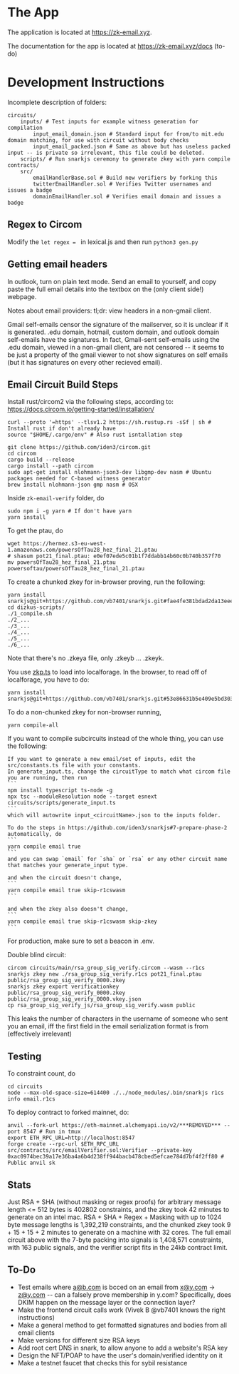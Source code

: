 # The App

The application is located at https://zk-email.xyz.

The documentation for the app is located at https://zk-email.xyz/docs (to-do)

# Development Instructions

Incomplete description of folders:

```
circuits/
    inputs/ # Test inputs for example witness generation for compilation
        input_email_domain.json # Standard input for from/to mit.edu domain matching, for use with circuit without body checks
        input_email_packed.json # Same as above but has useless packed input -- is private so irrelevant, this file could be deleted.
    scripts/ # Run snarkjs ceremony to generate zkey with yarn compile
contracts/
    src/
        emailHandlerBase.sol # Build new verifiers by forking this
        twitterEmailHandler.sol # Verifies Twitter usernames and issues a badge
        domainEmailHandler.sol # Verifies email domain and issues a badge
```

## Regex to Circom

Modify the `let regex = ` in lexical.js and then run `python3 gen.py`

## Getting email headers

In outlook, turn on plain text mode. Send an email to yourself, and copy paste the full email details into the textbox on the (only client side!) webpage.

Notes about email providers: tl;dr: view headers in a non-gmail client.

Gmail self-emails censor the signature of the mailserver, so it is unclear if it is generated. .edu domain, hotmail, custom domain, and outlook domain self-emails have the signatures. In fact, Gmail-sent self-emails using the .edu domain, viewed in a non-gmail client, are not censored -- it seems to be just a property of the gmail viewer to not show signatures on self emails (but it has signatures on every other recieved email).

## Email Circuit Build Steps

Install rust/circom2 via the following steps, according to: https://docs.circom.io/getting-started/installation/

```
curl --proto '=https' --tlsv1.2 https://sh.rustup.rs -sSf | sh # Install rust if don't already have
source "$HOME/.cargo/env" # Also rust isntallation step

git clone https://github.com/iden3/circom.git
cd circom
cargo build --release
cargo install --path circom
sudo apt-get install nlohmann-json3-dev libgmp-dev nasm # Ubuntu packages needed for C-based witness generator
brew install nlohmann-json gmp nasm # OSX
```

Inside `zk-email-verify` folder, do

```
sudo npm i -g yarn # If don't have yarn
yarn install
```

To get the ptau, do

```
wget https://hermez.s3-eu-west-1.amazonaws.com/powersOfTau28_hez_final_21.ptau
# shasum pot21_final.ptau: e0ef07ede5c01b1f7ddabb14b60c0b740b357f70
mv powersOfTau28_hez_final_21.ptau powersoftau/powersOfTau28_hez_final_21.ptau
```

To create a chunked zkey for in-browser proving, run the following:

```
yarn install snarkjs@git+https://github.com/vb7401/snarkjs.git#fae4fe381bdad2da13eee71010dfe477fc694ac1
cd dizkus-scripts/
./1_compile.sh
./2_...
./3_...
./4_...
./5_...
./6_...
```

Note that there's no .zkeya file, only .zkeyb ... .zkeyk.

You use [zkp.ts](https://github.com/personaelabs/heyanon/blob/main/lib/zkp.ts) to load into localforage. In the browser, to read off of localforage, you have to do:

```
yarn install snarkjs@git+https://github.com/vb7401/snarkjs.git#53e86631b5e409e5bd30300611b495ca469503bc
```

To do a non-chunked zkey for non-browser running,

```
yarn compile-all
```

If you want to compile subcircuits instead of the whole thing, you can use the following:

    If you want to generate a new email/set of inputs, edit the src/constants.ts file with your constants.
    In generate_input.ts, change the circuitType to match what circom file you are running, then run
    ```
    npm install typescript ts-node -g
    npx tsc --moduleResolution node --target esnext circuits/scripts/generate_input.ts
    ```
    which will autowrite input_<circuitName>.json to the inputs folder.

    To do the steps in https://github.com/iden3/snarkjs#7-prepare-phase-2 automatically, do
    ```
    yarn compile email true
    ```
    and you can swap `email` for `sha` or `rsa` or any other circuit name that matches your generate_input type.

    and when the circuit doesn't change,
    ```
    yarn compile email true skip-r1cswasm
    ```

    and when the zkey also doesn't change,
    ```
    yarn compile email true skip-r1cswasm skip-zkey
    ```

For production, make sure to set a beacon in .env.

Double blind circuit:

```
circom circuits/main/rsa_group_sig_verify.circom --wasm --r1cs
snarkjs zkey new ./rsa_group_sig_verify.r1cs pot21_final.ptau public/rsa_group_sig_verify_0000.zkey
snarkjs zkey export verificationkey public/rsa_group_sig_verify_0000.zkey public/rsa_group_sig_verify_0000.vkey.json
cp rsa_group_sig_verify_js/rsa_group_sig_verify.wasm public
```

This leaks the number of characters in the username of someone who sent you an email, iff the first field in the email serialization format is from (effectively irrelevant)

## Testing

To constraint count, do

```
cd circuits
node --max-old-space-size=614400 ./../node_modules/.bin/snarkjs r1cs info email.r1cs
```

To deploy contract to forked mainnet, do:

```
anvil --fork-url https://eth-mainnet.alchemyapi.io/v2/***REMOVED*** --port 8547 # Run in tmux
export ETH_RPC_URL=http://localhost:8547
forge create --rpc-url $ETH_RPC_URL src/contracts/src/emailVerifier.sol:Verifier --private-key  0xac0974bec39a17e36ba4a6b4d238ff944bacb478cbed5efcae784d7bf4f2ff80 # Public anvil sk
```

## Stats

Just RSA + SHA (without masking or regex proofs) for arbitrary message length <= 512 bytes is 402802 constraints, and the zkey took 42 minutes to generate on an intel mac.
RSA + SHA + Regex + Masking with up to 1024 byte message lengths is 1,392,219 constraints, and the chunked zkey took 9 + 15 + 15 + 2 minutes to generate on a machine with 32 cores.
The full email circuit above with the 7-byte packing into signals is 1,408,571 constraints, with 163 public signals, and the verifier script fits in the 24kb contract limit.

## To-Do

- Test emails where a@b.com is bcced on an email from x@y.com -> z@y.com -- can a falsely prove membership in y.com? Specifically, does DKIM happen on the message layer or the connection layer?
- Make the frontend circuit calls work (Vivek B @vb7401 knows the right instructions)
- Make a general method to get formatted signatures and bodies from all email clients
- Make versions for different size RSA keys
- Add root cert DNS in snark, to allow anyone to add a website's RSA key
- Design the NFT/POAP to have the user's domain/verified identity on it
- Make a testnet faucet that checks this for sybil resistance

